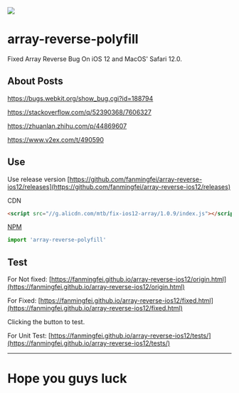 ![](https://user-images.githubusercontent.com/159840/45736779-8a4ad180-bc1e-11e8-9022-b58935f026eb.png)

# array-reverse-polyfill
Fixed Array Reverse Bug On iOS 12 and MacOS' Safari 12.0. 

## About Posts

https://bugs.webkit.org/show_bug.cgi?id=188794

https://stackoverflow.com/q/52390368/7606327

https://zhuanlan.zhihu.com/p/44869607

https://www.v2ex.com/t/490590


## Use

Use release version
[https://github.com/fanmingfei/array-reverse-ios12/releases](https://github.com/fanmingfei/array-reverse-ios12/releases)

CDN
```html
<script src="//g.alicdn.com/mtb/fix-ios12-array/1.0.9/index.js"></script>
```

[NPM](https://www.npmjs.com/package/array-reverse-polyfill)
```javascript
import 'array-reverse-polyfill'
```

## Test

For Not fixed: [https://fanmingfei.github.io/array-reverse-ios12/origin.html](https://fanmingfei.github.io/array-reverse-ios12/origin.html)


For Fixed: [https://fanmingfei.github.io/array-reverse-ios12/fixed.html](https://fanmingfei.github.io/array-reverse-ios12/fixed.html)

Clicking the button to test.


For Unit Test: [https://fanmingfei.github.io/array-reverse-ios12/tests/](https://fanmingfei.github.io/array-reverse-ios12/tests/)


--------------------------------

# Hope you guys luck

